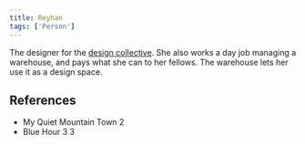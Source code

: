 ```yaml
---
title: Reyhan
tags: ['Person']
---
```

The designer for the [design collective](_wiki/design-collective.md). She also works a day job managing a warehouse, and pays what she can to her fellows. The warehouse lets her use it as a design space.

## References
- My Quiet Mountain Town 2
- Blue Hour 3
3
